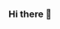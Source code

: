 ### Hi there 👋

<!--
<img src="https://img.shields.io/badge/Unity-#000000?style=flat-square&logo=Unity&logoColor=#000000"/></a>

Hello! I'm Game Client developer. and using Unity / C#

My favorite game genre is Rhythm game, Soulslike, and Subculture etc...

-->
